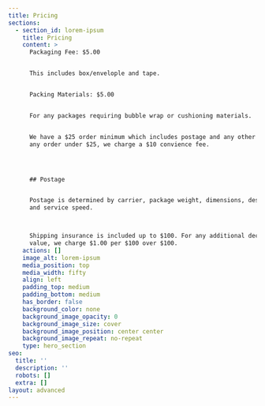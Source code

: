 ```yaml
---
title: Pricing
sections:
  - section_id: lorem-ipsum
    title: Pricing
    content: >
      Packaging Fee: $5.00


      This includes box/envelople and tape.


      Packing Materials: $5.00


      For any packages requiring bubble wrap or cushioning materials.


      We have a $25 order minimum which includes postage and any other fees. For
      any order under $25, we charge a $10 convience fee. 




      ## Postage


      Postage is determined by carrier, package weight, dimensions, destination
      and service speed.



      Shipping insurance is included up to $100. For any additional declared
      value, we charge $1.00 per $100 over $100.
    actions: []
    image_alt: lorem-ipsum
    media_position: top
    media_width: fifty
    align: left
    padding_top: medium
    padding_bottom: medium
    has_border: false
    background_color: none
    background_image_opacity: 0
    background_image_size: cover
    background_image_position: center center
    background_image_repeat: no-repeat
    type: hero_section
seo:
  title: ''
  description: ''
  robots: []
  extra: []
layout: advanced
---
```

